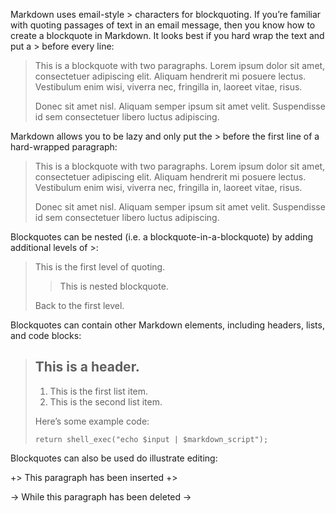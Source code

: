 ﻿Markdown uses email\-style \> characters for blockquoting\. If you’re familiar with quoting passages of text in an email message, then you know how to create a blockquote in Markdown\. It looks best if you hard wrap the text and put a \> before every line\:

>	This is a blockquote with two paragraphs\. Lorem ipsum dolor sit amet, consectetuer adipiscing elit\. Aliquam hendrerit mi posuere lectus\. Vestibulum enim wisi, viverra nec, fringilla in, laoreet vitae, risus\.
>	
>	Donec sit amet nisl\. Aliquam semper ipsum sit amet velit\. Suspendisse id sem consectetuer libero luctus adipiscing\.
>	

Markdown allows you to be lazy and only put the \> before the first line of a hard\-wrapped paragraph\:

>	This is a blockquote with two paragraphs\. Lorem ipsum dolor sit amet, consectetuer adipiscing elit\. Aliquam hendrerit mi posuere lectus\. Vestibulum enim wisi, viverra nec, fringilla in, laoreet vitae, risus\.
>	
>	Donec sit amet nisl\. Aliquam semper ipsum sit amet velit\. Suspendisse id sem consectetuer libero luctus adipiscing\.
>	

Blockquotes can be nested \(i\.e\. a blockquote\-in\-a\-blockquote\) by adding additional levels of \>\:

>	This is the first level of quoting\.
>	
>	>	This is nested blockquote\.
>	>	
>	
>	Back to the first level\.
>	

Blockquotes can contain other Markdown elements, including headers, lists, and code blocks\:

>	## This is a header\.
>	
>	1.	This is the first list item\.
>	2.	This is the second list item\.
>	
>	Here’s some example code\:
>	
>	```
>	return shell_exec("echo $input | $markdown_script");
>	```
>	

Blockquotes can also be used do illustrate editing\:

+>	This paragraph has been inserted
+>	

->	While this paragraph has been deleted
->	

